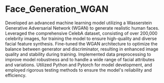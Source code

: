 # Face_Generation_WGAN
Developed an advanced machine learning model utilizing a Wasserstein Generative Adversarial Network (WGAN) to generate realistic human faces.
Leveraged the comprehensive CelebA dataset, consisting of over 200,000 celebrity images, for training the model to ensure high-quality and diverse facial feature synthesis.
Fine-tuned the WGAN architecture to optimize the balance between generator and discriminator, resulting in enhanced image quality and stability during training.
Implemented data preprocessing  to improve model robustness and to handle a wide range of facial attributes and variations.
Utilized Python and Pytorch for model development, and employed rigorous testing methods to ensure the model's reliability and efficiency.
